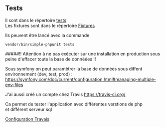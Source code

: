 ## Tests

Il sont dans le répertoire [tests](/tests)  
Les fixtures sont dans le répertoire [Fixtures](/src/Fixtures)

Ils peuvent être lancé avec la commande 

    vendor/bin/simple-phpunit tests

#####!! Attention à ne pas exécuter sur une installation en production sous peine d'effacer toute la base de donnéées !!

Sous symfony on peut paramètrer la base de données sous diffent environnement (dev, test, prod) :  
https://symfony.com/doc/current/configuration.html#managing-multiple-env-files

J'ai aussi créé un compte chez Travis https://travis-ci.org/

Ca permet de tester l'application avec différentes verstions de php  
et différent serveur sql

[Configuration Travais](/.travis.yml)



